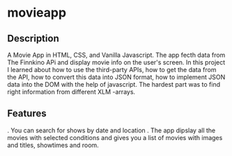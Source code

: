 # movieapp


## Description

A Movie App in HTML, CSS, and Vanilla Javascript. The app fecth data from The Finnkino APi and display movie info on the user's screen. In this project I learned about how to use the third-party APIs, how to get the data from the API, how to convert this data into JSON format, how to implement JSON data into the DOM with the help of javascript. The hardest part was to find right information from different XLM -arrays.


## Features

. You can search for shows by date and location
. The app dipslay all the movies with selected conditions and gives you a list of movies with images and titles, showtimes and room.







